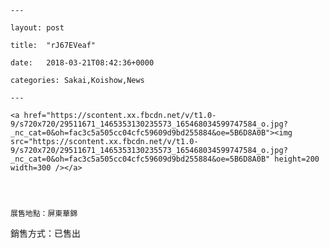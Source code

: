 
    --- 

    layout: post 

    title:  "rJ67EVeaf" 

    date:   2018-03-21T08:42:36+0000 

    categories: Sakai,Koishow,News 

    --- 

    <a href="https://scontent.xx.fbcdn.net/v/t1.0-9/s720x720/29511671_1465353130235573_165468034599747584_o.jpg?_nc_cat=0&oh=fac3c5a505cc04cfc59609d9bd255884&oe=5B6D8A0B"><img src="https://scontent.xx.fbcdn.net/v/t1.0-9/s720x720/29511671_1465353130235573_165468034599747584_o.jpg?_nc_cat=0&oh=fac3c5a505cc04cfc59609d9bd255884&oe=5B6D8A0B" height=200 width=300 /></a> 
 

    

    展售地點：屏東華錦
銷售方式：已售出
    

    